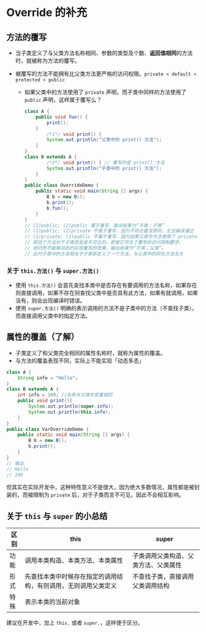 # Override 的补充

## 方法的覆写

* 当子类定义了与父类方法名称相同、参数的类型及个数、**返回值相同**的方法时，就被称为方法的覆写。

* 被覆写的方法不能拥有比父类方法更严格的访问权限。`private < default < protected < public`
  * 如果父类中的方法使用了 `private` 声明，而子类中同样的方法使用了 `public` 声明，这样属于覆写么？

    ```java
    class A {
        public void fun() {
            print();
        }
            /*1*/ void print() {
            System.out.println("父类中的 print() 方法");
        }
    }
    class B extends A {
            /*2*/ void print() { // 覆写的是 print() 方法
            System.out.println("子类中的 print() 方法");
        }
    }
    public class OverrideDemo {
        public static void main(String [] args) {
            B b = new B();
            b.print();
            b.fun();
        }
    }
    // (1)public; (2)public 属于重写，输出结果为“子类；子类”
    // (1)public; (2)private 不属于重写，因为不符合重写原则，无法编译通过
    // (1)private; (2)public 不属于重写，因为如果父类中方法使用了 private 声明，
    // 那这个方法对于子类而言是不可见的，即使它符合了覆写的访问限制要求，
    // 但仍然不能够动态的实现重写的效果，输出结果为“子类；父类”。
    // 此时子类中的方法相当于子类新定义了一个方法，与父类中的同名方法无关
    ```

### 关于 `this.方法()` 与 `super.方法()`

* 使用 `this.方法()` 会首先查找本类中是否存在有要调用的方法名称，如果存在则直接调用，如果不存在则查找父类中是否具有此方法，如果有就调用，如果没有，则会出现编译时错误。
* 使用 `super.方法()` 明确的表示调用的方法不是子类中的方法（不查找子类），而直接调用父类中的指定方法。

## 属性的覆盖（了解）

* 子类定义了和父类完全相同的属性名称时，就称为属性的覆盖。
* 与方法的覆盖表现不同，实际上不能实现「动态多态」

```java
class A {
    String info = "Hello";
}
class B extends A {
    int info = 100; //名称与父类中变量相同
    public void print(){
        System.out.println(super.info);
        System.out.println(this.info);
    }
}
public class VarOverrideDemo {
    public static void main(String [] args) {
        B b = new B();
        b.print();
    }
}
// 输出
// Hello
// 100
```

但其实在实际开发中，这种特性意义不是很大，因为绝大多数情况，属性都是被封装的，而被限制为 `private` 后，对于子类而言不可见，因此不会相互影响。

## 关于 `this` 与 `super` 的小总结

|区别|this|super|
|------|-----|-------|
|功能|调用本类构造、本类方法、本类属性|子类调用父类构造、父类方法、父类属性|
|形式|先查找本类中时候存在指定的调用结构，有则调用，无则调用父类定义|不查找子类，直接调用父类调用结构|
|特殊|表示本类的当前对象||

建议在开发中，加上 `this.` 或者 `super.`，这样便于区分。